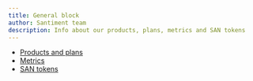 ```yaml
---
title: General block
author: Santiment team
description: Info about our products, plans, metrics and SAN tokens
---
```


- [Products and plans](/general/products-and-plans/)
- [Metrics](/general/metrics/)
- [SAN tokens](/general/san-tokens/)

